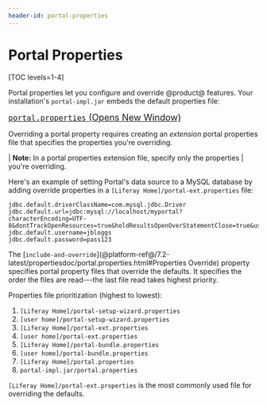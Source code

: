 ```yaml
---
header-id: portal-properties
---
```


# Portal Properties

[TOC levels=1-4]

Portal properties let you configure and override @product@ features. Your
installation's `portal-impl.jar` embeds the default properties file: 

<p>
<span style="font-size:18px;">
<a href="@platform-ref@/7.2-latest/propertiesdoc/portal.properties.html">
<code>portal.properties</code>
<span class="opens-new-window-accessible"> (Opens New Window)</span>
</a>
</span>
</p>

Overriding a portal property requires creating an *extension* portal properties
file that specifies the properties you're overriding. 

| **Note:** In a portal properties extension file, specify only the properties
| you're overriding. 

Here's an example of setting Portal's data source to a MySQL database by adding
override properties in a `[Liferay Home]/portal-ext.properties` file:

```properties
jdbc.default.driverClassName=com.mysql.jdbc.Driver
jdbc.default.url=jdbc:mysql://localhost/myportal?characterEncoding=UTF-8&dontTrackOpenResources=true&holdResultsOpenOverStatementClose=true&useFastDateParsing=false&useUnicode=true
jdbc.default.username=jbloggs
jdbc.default.password=pass123
```

The
[`include-and-override`](@platform-ref@/7.2-latest/propertiesdoc/portal.properties.html#Properties Override)
property specifies portal property files that override the defaults. It
specifies the order the files are read---the last file read takes highest
priority. 

Properties file prioritization (highest to lowest):

1. `[Liferay Home]/portal-setup-wizard.properties`
2. `[user home]/portal-setup-wizard.properties`
3. `[Liferay Home]/portal-ext.properties`
4. `[user home]/portal-ext.properties`
5. `[Liferay Home]/portal-bundle.properties`
6. `[user home]/portal-bundle.properties`
7. `[Liferay Home]/portal.properties`
8. `portal-impl.jar/portal.properties`

`[Liferay Home]/portal-ext.properties` is the most commonly used file for
overriding the defaults. 

